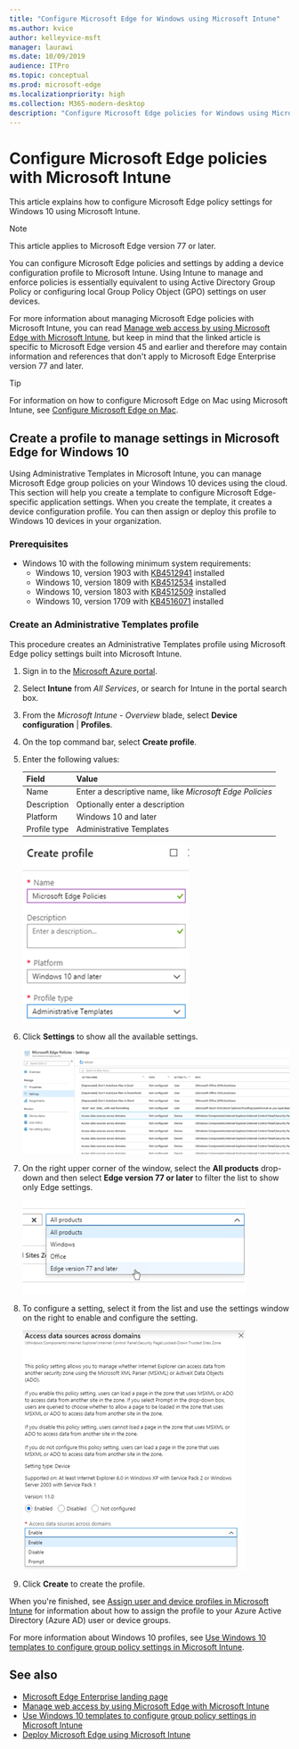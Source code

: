 ```yaml
---
title: "Configure Microsoft Edge for Windows using Microsoft Intune"
ms.author: kvice
author: kelleyvice-msft
manager: laurawi
ms.date: 10/09/2019
audience: ITPro
ms.topic: conceptual
ms.prod: microsoft-edge
ms.localizationpriority: high
ms.collection: M365-modern-desktop
description: "Configure Microsoft Edge policies for Windows using Microsoft Intune."
---
```


# Configure Microsoft Edge policies with Microsoft Intune

This article explains how to configure Microsoft Edge policy settings for Windows 10 using Microsoft Intune.

>[!NOTE]
>This article applies to Microsoft Edge version 77 or later.

You can configure Microsoft Edge policies and settings by adding a device configuration profile to Microsoft Intune. Using Intune to manage and enforce policies is essentially equivalent to using Active Directory Group Policy or configuring local Group Policy Object (GPO) settings on user devices.

For more information about managing Microsoft Edge policies with Microsoft Intune, you can read [Manage web access by using Microsoft Edge with Microsoft Intune](https://docs.microsoft.com/en-us/intune/manage-microsoft-edge), but keep in mind that the linked article is specific to Microsoft Edge version 45 and earlier and therefore may contain information and references that don't apply to Microsoft Edge Enterprise version 77 and later.

>[!TIP]
> For information on how to configure Microsoft Edge on Mac using Microsoft Intune, see [Configure Microsoft Edge on Mac](configure-microsoft-edge.md#configure-microsoft-edge-on-mac).

## Create a profile to manage settings in Microsoft Edge for Windows 10

Using Administrative Templates in Microsoft Intune, you can manage Microsoft Edge group policies on your Windows 10 devices using the cloud. This section will help you create a template to configure Microsoft Edge-specific application settings. When you create the template, it creates a device configuration profile. You can then assign or deploy this profile to Windows 10 devices in your organization.

### Prerequisites

- Windows 10 with the following minimum system requirements:
  - Windows 10, version 1903 with [KB4512941](https://support.microsoft.com/kb/4512941) installed
  - Windows 10, version 1809 with [KB4512534](https://support.microsoft.com/kb/4512534) installed
  - Windows 10, version 1803 with [KB4512509](https://support.microsoft.com/kb/4512509) installed
  - Windows 10, version 1709 with [KB4516071](https://support.microsoft.com/kb/4516071) installed

### Create an Administrative Templates profile

This procedure creates an Administrative Templates profile using Microsoft Edge policy settings built into Microsoft Intune.

1. Sign in to the [Microsoft Azure portal](https://portal.azure.com).
2. Select **Intune** from _All Services_, or search for Intune in the portal search box.
3. From the _Microsoft Intune - Overview_ blade, select **Device configuration** | **Profiles**.
4. On the top command bar, select **Create profile**.
5. Enter the following values:

    |Field  |Value  |
    |---------|---------|
    |Name     |Enter a descriptive name, like _Microsoft Edge Policies_         |
    |Description     |Optionally enter a description         |
    |Platform     |Windows 10 and later         |
    |Profile type     |Administrative Templates         |

    ![Create profile](./media/edge-ent-intune/edge-intune-profile-create.png)

6. Click **Settings** to show all the available settings.

    ![Create profile](./media/edge-ent-intune/edge-intune-policy-settings.png)

7. On the right upper corner of the window, select the **All products** drop-down and then select **Edge version 77 or later** to filter the list to show only Edge settings.

    ![Create profile](./media/edge-ent-intune/edge-intune-allproducts.png)

8. To configure a setting, select it from the list and use the settings window on the right to enable and configure the setting.

    ![Create profile](./media/edge-ent-intune/edge-intune-settings-config.png)

9. Click **Create** to create the profile.

When you're finished, see [Assign user and device profiles in Microsoft Intune](https://docs.microsoft.com/en-us/intune/device-profile-assign) for information about how to assign the profile to your Azure Active Directory (Azure AD) user or device groups.

For more information about Windows 10 profiles, see [Use Windows 10 templates to configure group policy settings in Microsoft Intune](https://docs.microsoft.com/en-us/intune/administrative-templates-windows).

## See also

- [Microsoft Edge Enterprise landing page](https://aka.ms/EdgeEnterprise)
- [Manage web access by using Microsoft Edge with Microsoft Intune](https://docs.microsoft.com/en-us/intune/manage-microsoft-edge)
- [Use Windows 10 templates to configure group policy settings in Microsoft Intune](https://docs.microsoft.com/en-us/intune/administrative-templates-windows)
- [Deploy Microsoft Edge using Microsoft Intune](deploy-edge-with-intune.md)
